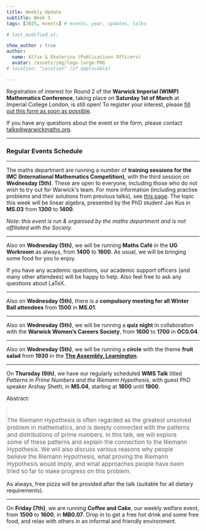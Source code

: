 ```yaml
---
title: Weekly Update
subtitle: Week 5
tags: [2025, events] # events, year, updates, talks

# last_modified_at: 

show_author : true
author:
  name: Alfie & Ekaterina (Publications Officers)
  avatar: /assets/img/logo-large.PNG
# location: "Location" (if applicable)

---
```


Registration of interest for Round 2 of the **Warwick Imperial (WIMP) Mathematics Conference**, taking place on **Saturday 1st of March** at Imperial College London, is still open! To register your interest, please [fill out this form as soon as possible](https://forms.gle/uE31RZchzFvurhbRA).

If you have any questions about the event or the form, please contact [talks@warwickmaths.org](mailto://talks@warwickmaths.org).

---

### Regular Events Schedule

---

The maths department are running a number of **training sessions for the IMC (International Mathematics Competition)**, with the third session on **Wednesday (5th)**. These are open to everyone, including those who do not wish to try out for Warwick's team. For more information (including practise problems and their solutions from previous talks), see [this page](https://warwick.ac.uk/fac/sci/maths/research/events/seminars/areas/imc/2024-25). The topic this week will be linear algebra, presented by the PhD student Jan Kus in **MS.03** from **1300** to **1400**.

*Note: this event is run & organised by the maths department and is not affiliated with the Society.*

---

Also on **Wednesday (5th)**, we will be running **Maths Café** in the **UG Workroom** as always, from **1400** to **1600**. As usual, we will be bringing some food for you to enjoy.

If you have any academic questions, our academic support officers (and many other attendees) will be happy to help. Also feel free to ask any questions about LaTeX.

---

Also on **Wednesday (5th)**, there is a **compulsory meeting for all Winter Ball attendees** from **1500** in **MS.01**.

---

Also on **Wednesday (5th)**, we will be running a **quiz night** in collaboration with the **Warwick Women’s Careers Society**, from **1600** to **1700** in **OC0.04**.

---

Also on **Wednesday (5th)**, we will be running a **circle** with the theme **fruit salad** from **1930** in the **[The Assembly, Leamington](https://assemblyleamington.com/)**.

---

On **Thursday (6th)**, we have our regularly scheduled **WMS Talk** titled *Patterns in Prime Numbers and the Riemann Hypothesis*, with guest PhD speaker Arshay Sheth, in **MS.04**, starting at **1800** until **1900**.

<style>
blockquote {
    padding: 10px 20px 0 0;
    margin: 0 0 0 0;
    font-size: 15px;
}
</style>

Abstract:
> The Riemann Hypothesis is often regarded as the greatest unsolved problem in mathematics, and is deeply connected with the patterns and distributions of prime numbers. In this talk, we will explore some of these patterns and explain the connection to the Riemann Hypothesis. We will also discuss various reasons why people believe the Riemann Hypothesis, what proving the Riemann Hypothesis would imply, and what approaches people have been tried so far to make progress on this problem.

As always, free pizza will be provided after the talk (suitable for all dietary requirements).

---

On **Friday (7th)**, we are running **Coffee and Cake**, our weekly welfare event, from **1500** to **1600**, in **MB0.07**. Drop in to get a free hot drink and some free food, and relax with others in an informal and friendly environment.
